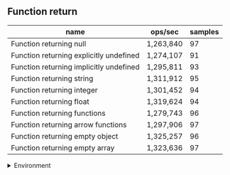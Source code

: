 ## Function return

|name|ops/sec|samples|
|-|-|-|
|Function returning null|1,263,840|97|
|Function returning explicitly undefined|1,274,107|91|
|Function returning implicitly undefined|1,295,811|93|
|Function returning string|1,311,912|95|
|Function returning integer|1,301,452|94|
|Function returning float|1,319,624|94|
|Function returning functions|1,279,743|96|
|Function returning arrow functions|1,297,906|97|
|Function returning empty object|1,325,257|96|
|Function returning empty array|1,323,636|97|


<details>
<summary>Environment</summary>

* __Machine:__ linux x64 | 2 vCPUs | 6.8GB Mem
* __Run:__ Tue Oct 03 2023 01:10:44 GMT+0000 (Coordinated Universal Time)
</details>

